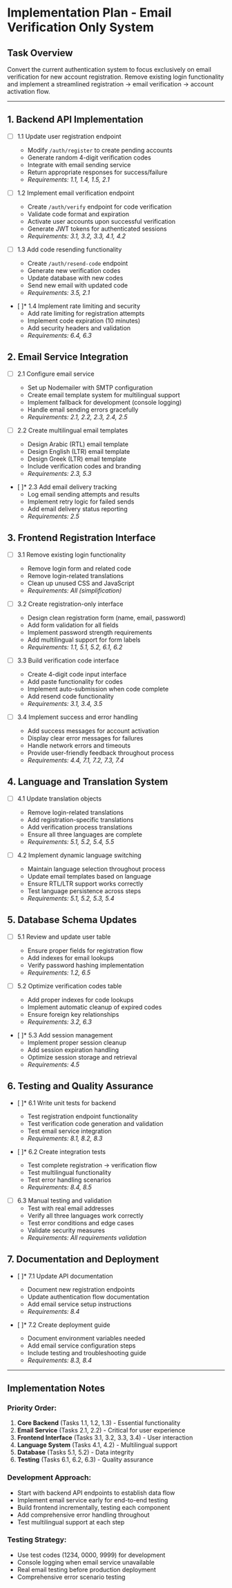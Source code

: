 # Implementation Plan - Email Verification Only System

## Task Overview

Convert the current authentication system to focus exclusively on email verification for new account registration. Remove existing login functionality and implement a streamlined registration → email verification → account activation flow.

---

## 1. Backend API Implementation

- [ ] 1.1 Update user registration endpoint
  - Modify `/auth/register` to create pending accounts
  - Generate random 4-digit verification codes
  - Integrate with email sending service
  - Return appropriate responses for success/failure
  - _Requirements: 1.1, 1.4, 1.5, 2.1_

- [ ] 1.2 Implement email verification endpoint
  - Create `/auth/verify` endpoint for code verification
  - Validate code format and expiration
  - Activate user accounts upon successful verification
  - Generate JWT tokens for authenticated sessions
  - _Requirements: 3.1, 3.2, 3.3, 4.1, 4.2_

- [ ] 1.3 Add code resending functionality
  - Create `/auth/resend-code` endpoint
  - Generate new verification codes
  - Update database with new codes
  - Send new email with updated code
  - _Requirements: 3.5, 2.1_

- [ ]* 1.4 Implement rate limiting and security
  - Add rate limiting for registration attempts
  - Implement code expiration (10 minutes)
  - Add security headers and validation
  - _Requirements: 6.4, 6.3_

## 2. Email Service Integration

- [ ] 2.1 Configure email service
  - Set up Nodemailer with SMTP configuration
  - Create email template system for multilingual support
  - Implement fallback for development (console logging)
  - Handle email sending errors gracefully
  - _Requirements: 2.1, 2.2, 2.3, 2.4, 2.5_

- [ ] 2.2 Create multilingual email templates
  - Design Arabic (RTL) email template
  - Design English (LTR) email template  
  - Design Greek (LTR) email template
  - Include verification codes and branding
  - _Requirements: 2.3, 5.3_

- [ ]* 2.3 Add email delivery tracking
  - Log email sending attempts and results
  - Implement retry logic for failed sends
  - Add email delivery status reporting
  - _Requirements: 2.5_

## 3. Frontend Registration Interface

- [ ] 3.1 Remove existing login functionality
  - Remove login form and related code
  - Remove login-related translations
  - Clean up unused CSS and JavaScript
  - _Requirements: All (simplification)_

- [ ] 3.2 Create registration-only interface
  - Design clean registration form (name, email, password)
  - Add form validation for all fields
  - Implement password strength requirements
  - Add multilingual support for form labels
  - _Requirements: 1.1, 5.1, 5.2, 6.1, 6.2_

- [ ] 3.3 Build verification code interface
  - Create 4-digit code input interface
  - Add paste functionality for codes
  - Implement auto-submission when code complete
  - Add resend code functionality
  - _Requirements: 3.1, 3.4, 3.5_

- [ ] 3.4 Implement success and error handling
  - Add success messages for account activation
  - Display clear error messages for failures
  - Handle network errors and timeouts
  - Provide user-friendly feedback throughout process
  - _Requirements: 4.4, 7.1, 7.2, 7.3, 7.4_

## 4. Language and Translation System

- [ ] 4.1 Update translation objects
  - Remove login-related translations
  - Add registration-specific translations
  - Add verification process translations
  - Ensure all three languages are complete
  - _Requirements: 5.1, 5.2, 5.4, 5.5_

- [ ] 4.2 Implement dynamic language switching
  - Maintain language selection throughout process
  - Update email templates based on language
  - Ensure RTL/LTR support works correctly
  - Test language persistence across steps
  - _Requirements: 5.1, 5.2, 5.3, 5.4_

## 5. Database Schema Updates

- [ ] 5.1 Review and update user table
  - Ensure proper fields for registration flow
  - Add indexes for email lookups
  - Verify password hashing implementation
  - _Requirements: 1.2, 6.5_

- [ ] 5.2 Optimize verification codes table
  - Add proper indexes for code lookups
  - Implement automatic cleanup of expired codes
  - Ensure foreign key relationships
  - _Requirements: 3.2, 6.3_

- [ ]* 5.3 Add session management
  - Implement proper session cleanup
  - Add session expiration handling
  - Optimize session storage and retrieval
  - _Requirements: 4.5_

## 6. Testing and Quality Assurance

- [ ]* 6.1 Write unit tests for backend
  - Test registration endpoint functionality
  - Test verification code generation and validation
  - Test email service integration
  - _Requirements: 8.1, 8.2, 8.3_

- [ ]* 6.2 Create integration tests
  - Test complete registration → verification flow
  - Test multilingual functionality
  - Test error handling scenarios
  - _Requirements: 8.4, 8.5_

- [ ] 6.3 Manual testing and validation
  - Test with real email addresses
  - Verify all three languages work correctly
  - Test error conditions and edge cases
  - Validate security measures
  - _Requirements: All requirements validation_

## 7. Documentation and Deployment

- [ ]* 7.1 Update API documentation
  - Document new registration endpoints
  - Update authentication flow documentation
  - Add email service setup instructions
  - _Requirements: 8.4_

- [ ]* 7.2 Create deployment guide
  - Document environment variables needed
  - Add email service configuration steps
  - Include testing and troubleshooting guide
  - _Requirements: 8.3, 8.4_

---

## Implementation Notes

### Priority Order:
1. **Core Backend** (Tasks 1.1, 1.2, 1.3) - Essential functionality
2. **Email Service** (Tasks 2.1, 2.2) - Critical for user experience  
3. **Frontend Interface** (Tasks 3.1, 3.2, 3.3, 3.4) - User interaction
4. **Language System** (Tasks 4.1, 4.2) - Multilingual support
5. **Database** (Tasks 5.1, 5.2) - Data integrity
6. **Testing** (Tasks 6.1, 6.2, 6.3) - Quality assurance

### Development Approach:
- Start with backend API endpoints to establish data flow
- Implement email service early for end-to-end testing
- Build frontend incrementally, testing each component
- Add comprehensive error handling throughout
- Test multilingual support at each step

### Testing Strategy:
- Use test codes (1234, 0000, 9999) for development
- Console logging when email service unavailable
- Real email testing before production deployment
- Comprehensive error scenario testing